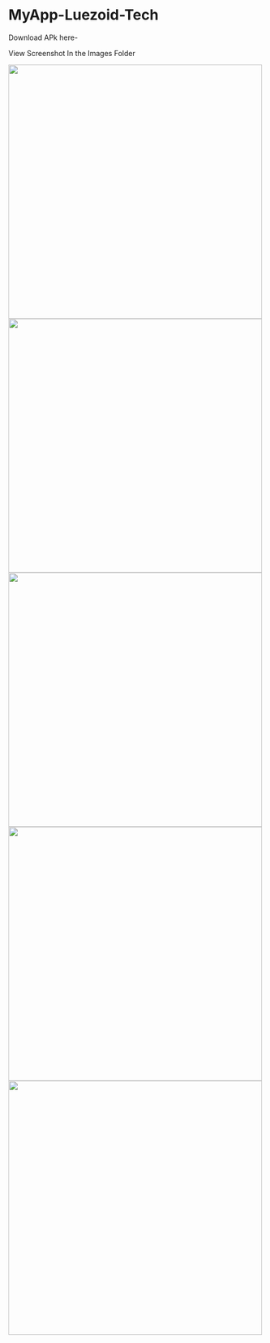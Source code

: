 # MyApp-Luezoid-Tech

Download APk here- 

View Screenshot In the Images Folder

<img src="Images/1.png" height="500">
<img src="Images/2.png" height="500">
<img src="Images/3.png" height="500">
<img src="Images/4.png" height="500">
<img src="Images/5.png" height="500">
